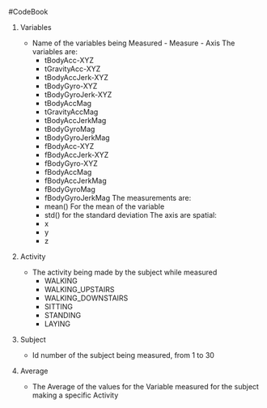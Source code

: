 #CodeBook
1. Variables
	- Name of the variables being Measured - Measure - Axis
	The variables are:
	    * tBodyAcc-XYZ
	    * tGravityAcc-XYZ
	    * tBodyAccJerk-XYZ
	    * tBodyGyro-XYZ
	    * tBodyGyroJerk-XYZ
	    * tBodyAccMag
	    * tGravityAccMag
	    * tBodyAccJerkMag
	    * tBodyGyroMag
	    * tBodyGyroJerkMag
	    * fBodyAcc-XYZ
	    * fBodyAccJerk-XYZ
	    * fBodyGyro-XYZ
	    * fBodyAccMag
	    * fBodyAccJerkMag
	    * fBodyGyroMag
		* fBodyGyroJerkMag
	The measurements are:
		* mean() For the mean of the variable
		* std() for the standard deviation
	The axis are spatial:
		* x
		* y
		* z

2. Activity
	- The activity being made by the subject while measured
		* WALKING 
		* WALKING_UPSTAIRS
		* WALKING_DOWNSTAIRS
		* SITTING
		* STANDING
		* LAYING
		
3. Subject
	- Id number of the subject being measured, from 1 to 30
	
4. Average
	- The Average of the values for the Variable measured for the subject making a specific Activity 